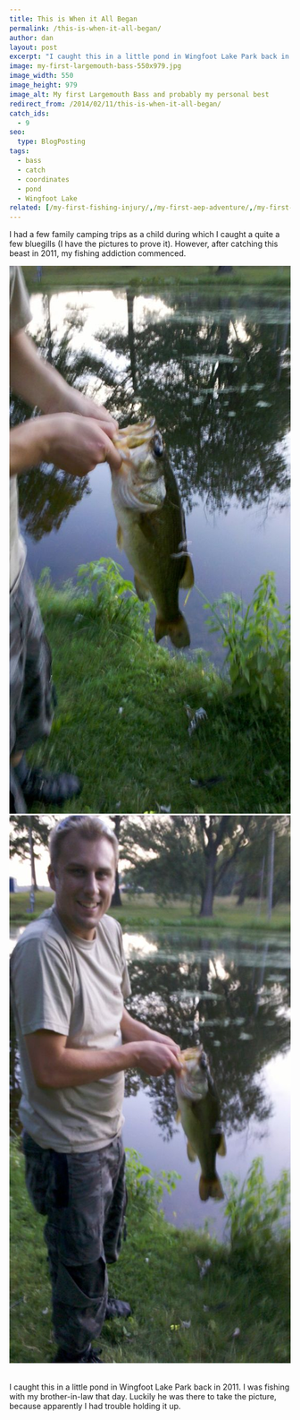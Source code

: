 ```yaml
---
title: This is When it All Began
permalink: /this-is-when-it-all-began/
author: dan
layout: post
excerpt: "I caught this in a little pond in Wingfoot Lake Park back in 2011. I was fishing with my brother-in-law that day. Luckily he was there to take the picture, because apparently I had trouble holding it up."
image: my-first-largemouth-bass-550x979.jpg
image_width: 550
image_height: 979
image_alt: My first Largemouth Bass and probably my personal best
redirect_from: /2014/02/11/this-is-when-it-all-began/
catch_ids:
  - 9
seo:
  type: BlogPosting
tags:
  - bass
  - catch
  - coordinates
  - pond
  - Wingfoot Lake
related: [/my-first-fishing-injury/,/my-first-aep-adventure/,/my-first-crappie/,]
---
```

I had a few family camping trips as a child during which I caught a quite a few bluegills (I have the pictures to prove it). However, after catching this beast in 2011, my fishing addiction commenced.

<div class='gallery'>
  <div class='gallery-item'>
      <a href="/images/my-first-largemouth-bass-1456x2592.jpg"><img width="550" height="979" src="/images/my-first-largemouth-bass-550x979.jpg" alt="my first largemouth bass" /></a>
  </div>
  <div class='gallery-item'>
      <a href="/images/holding-my-first-largemouth-bass-1456x2592.jpg"><img width="550" height="979" src="/images/holding-my-first-largemouth-bass-550x979.jpg" alt="2011-07-16_20-37-37_482" /></a>
  </div>
  <br style="clear: both" />
</div>

I caught this in a little pond in Wingfoot Lake Park back in 2011. I was fishing with my brother-in-law that day. Luckily he was there to take the picture, because apparently I had trouble holding it up.
